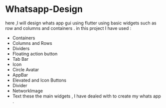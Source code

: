 # Whatsapp-Design
here ,I will design whats app gui using flutter using basic widgets such as row and columns and containers .
in this project I have used :
  - Containers
  - Columns and Rows
  - Dividers
  - Floating action button
  - Tab Bar
  - Icon
  - Circle Avatar
  - AppBar
  - Elevated and Icon Buttons
  - Divider
  - NetworkImage
  - Text
these the main widgets , I have dealed with to create my whats app .
